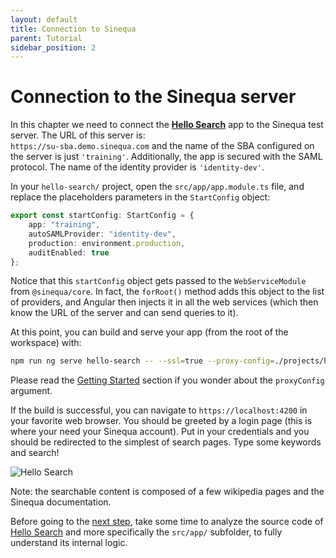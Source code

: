 ```yaml
---
layout: default
title: Connection to Sinequa
parent: Tutorial
sidebar_position: 2
---
```


# Connection to the Sinequa server

In this chapter we need to connect the [**Hello Search**](../apps/hello-search) app to the Sinequa test server. The URL of this server is:  
`https://su-sba.demo.sinequa.com` and the name of the SBA configured on the server is just `'training'`. Additionally, the app is secured with the SAML protocol. The name of the identity provider is `'identity-dev'`.

In your `hello-search/` project, open the `src/app/app.module.ts` file, and replace the placeholders parameters in the `StartConfig` object:

```ts
export const startConfig: StartConfig = {
    app: "training",
    autoSAMLProvider: "identity-dev",
    production: environment.production,
    auditEnabled: true
};
```

Notice that this `startConfig` object gets passed to the `WebServiceModule` from `@sinequa/core`. In fact, the `forRoot()` method adds this object to the list of providers, and Angular then injects it in all the web services (which then know the URL of the server and can send queries to it).

At this point, you can build and serve your app (from the root of the workspace) with:

```bash
npm run ng serve hello-search -- --ssl=true --proxy-config=./projects/hello-search/src/proxy.conf.json
```

Please read the [Getting Started](../getting-started#develop-an-application) section if you wonder about the `proxyConfig` argument.

If the build is successful, you can navigate to `https://localhost:4200` in your favorite web browser. You should be greeted by a login page (this is where your need your Sinequa account). Put in your credentials and you should be redirected to the simplest of search pages. Type some keywords and search!

![Hello Search](/assets/tutorial/hello-search.png)

Note: the searchable content is composed of a few wikipedia pages and the Sinequa documentation.

Before going to the [next step](search-module), take some time to analyze the source code of [Hello Search](../apps/hello-search) and more specifically the `src/app/` subfolder, to fully understand its internal logic.
